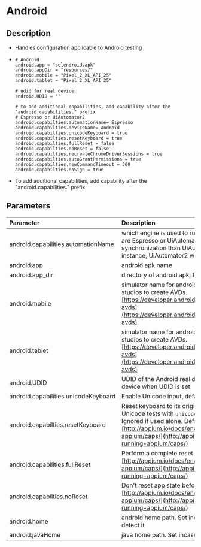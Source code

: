 # Android

## Description

* Handles configuration applicable to Android testing
* ```text
  # Android
  android.app = "selendroid.apk"
  android.appDir = "resources/"
  android.mobile = "Pixel_2_XL_API_25"
  android.tablet = "Pixel_2_XL_API_25"

  # udid for real device
  android.UDID = ""

  # to add additional capabilities, add capability after the "android.capabilities." prefix
  # Espresso or UiAutomator2
  android.capabilties.automationName= Espresso
  android.capabilties.deviceName= Android
  android.capabilties.unicodeKeyboard = true
  android.capabilties.resetKeyboard = true
  android.capabilties.fullReset = false
  android.capabilties.noReset = false
  android.capabilties.recreateChromeDriverSessions = true
  android.capabilties.autoGrantPermissions = true
  android.capabilties.newCommandTimeout = 300
  android.capabilties.noSign = true
  ```

* To add additional capabilities, add capability after the "android.capabilities." prefix

## Parameters

| Parameter | Description |
| :--- | :--- |
| android.capabilities.automationName | which engine is used to run the android tests. Options are Espresso or UiAutomator2. Espresso has better synchronization than UiAutomator2, however, in some instance, UiAutomator2 will work better. |
| android.app | android apk name |
| android.app\_dir | directory of android apk, from the root folder |
| android.mobile | simulator name for android mobile. Use android studios to create AVDs. [https://developer.android.com/studio/run/managing-avds](https://developer.android.com/studio/run/managing-avds) |
| android.tablet | simulator name for android tablet. Use android studios to create AVDs. [https://developer.android.com/studio/run/managing-avds](https://developer.android.com/studio/run/managing-avds) |
| android.UDID | UDID of the Android real device. Test will run on the device when UDID is set |
| android.capabilities.unicodeKeyboard | Enable Unicode input, default `false.` |
| android.capabilties.resetKeyboard | Reset keyboard to its original state, after running Unicode tests with `unicodeKeyboard` capability. Ignored if used alone. Default false. More info at [http://appium.io/docs/en/writing-running-appium/caps/](http://appium.io/docs/en/writing-running-appium/caps/) |
| android.capabilities.fullReset | Perform a complete reset. [http://appium.io/docs/en/writing-running-appium/caps/](http://appium.io/docs/en/writing-running-appium/caps/) |
| android.capabilties.noReset | Don't reset app state before this session. [http://appium.io/docs/en/writing-running-appium/caps/](http://appium.io/docs/en/writing-running-appium/caps/) |
| android.home | android home path. Set incase appium does not detect it |
| android.javaHome | java home path. Set incase appium does not detect it |



